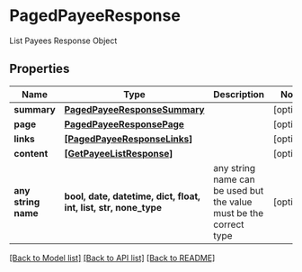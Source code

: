 # PagedPayeeResponse

List Payees Response Object

## Properties
Name | Type | Description | Notes
------------ | ------------- | ------------- | -------------
**summary** | [**PagedPayeeResponseSummary**](PagedPayeeResponseSummary.md) |  | [optional] 
**page** | [**PagedPayeeResponsePage**](PagedPayeeResponsePage.md) |  | [optional] 
**links** | [**[PagedPayeeResponseLinks]**](PagedPayeeResponseLinks.md) |  | [optional] 
**content** | [**[GetPayeeListResponse]**](GetPayeeListResponse.md) |  | [optional] 
**any string name** | **bool, date, datetime, dict, float, int, list, str, none_type** | any string name can be used but the value must be the correct type | [optional]

[[Back to Model list]](../README.md#documentation-for-models) [[Back to API list]](../README.md#documentation-for-api-endpoints) [[Back to README]](../README.md)


